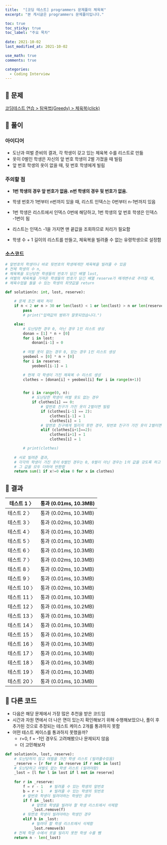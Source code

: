 ```yaml
---
title:  "[코딩 테스트] programmers 문제풀이 체육복"
excerpt: "본 게시글은 programmers 문제풀이입니다."

toc: true
toc_sticky: true
toc_label: "주요 목차"
 
date: 2021-10-02
last_modified_at: 2021-10-02

use_math: true
comments: true

categories:
  - Coding Interview
---
```


## 🚀 문제
[코딩테스트 연습 > 탐욕법(Greedy) > 체육복(click)](https://programmers.co.kr/learn/courses/30/lessons/42862?language=python3)



## 📌 풀이

### 아이디어

- 도난과 여벌 준비의 결과, 각 학생이 갖고 있는 체육복 수를 리스트로 만듦
- 옷이 0벌인 학생은 자신의 앞 번호 학생이 2벌 가졌을 때 빌림
- 앞 번호 학생의 옷이 없을 때, 뒷 번호 학생에게 빌림

### 주의할 점

- **1번 학생의 경우 앞 번호가 없음. n번 학생의 경우 뒷 번호가 없음.**

- 학생 번호가 1번부터 n번까지 있을 때, 리스트 인덱스는 0번부터 n-1번까지 있음
- 1번 학생은 리스트에서 인덱스 0번에 해당하고, 1번 학생의 앞 번호 학생은 인덱스 -1번이 됨
- 리스트는 인덱스 -1을 가지면 맨 끝값을 조회하므로 처리가 필요함
- 학생 수 + 1 길이의 리스트를 만들고, 체육복을 빌려줄 수 없는 유령학생으로 설정함



### 소스코드

```python
# 앞번호의 학생이나 바로 뒷번호의 학생에게만 체육복을 빌려줄 수 있음
# 전체 학생의 수 n,
# 체육복을 도난당한 학생들의 번호가 담긴 배열 lost,
# 여벌의 체육복을 가져온 학생들의 번호가 담긴 배열 reserve가 매개변수로 주어질 때,
# 체육수업을 들을 수 있는 학생의 최댓값을 return

def solution(n: int, lost, reserve):
    
    # 문제 조건 예외 처리
    if n < 2 or n > 30 or len(lost) < 1 or len(lost) > n or len(reserve) < 1 or len(reserve) > n:
        pass
        # print("입력값의 범위가 잘못되었습니다.")

    else:
        # 도난당한 경우 0, 아닌 경우 1인 리스트 생성
        donan = [1] * n + [0]
        for i in lost:
            donan[i-1] = 0
            
        # 여벌 옷이 없는 경우 0, 있는 경우 1인 리스트 생성
        yeobeol = [0] * n + [0]
        for i in reserve:
            yeobeol[i-1] = 1

        # 현재 각 학생이 가진 체육복 수 리스트 생성
        clothes = [donan[i] + yeobeol[i] for i in range(n+1)]


        for i in range(0, n):
            # 도난당한 학생이 여벌 옷도 없는 경우
            if clothes[i] == 0:
                # 앞번호 친구가 가진 옷이 2벌이면 빌림
                if (clothes[i-1] == 2):
                    clothes[i-1] = 1
                    clothes[i] = 1
                # 앞번호 친구에게 빌리지 못한 경우, 뒷번호 친구가 가진 옷이 2벌이면 빌림
                elif (clothes[i+1]==2):
                    clothes[i+1] = 1
                    clothes[i] = 1

        # print(clothes)
    
    # 서로 빌려준 결과, 
    # 각각의 학생이 가진 옷이 0벌인 경우는 0, 0벌이 아닌 경우는 1의 값을 갖도록 하고
    # 그 값을 모두 더하여 반환함
    return sum(1 if x!=0 else 0 for x in clothes)
```



## 📌 결과

| 테스트 1 〉  | 통과 (0.01ms, 10.3MB) |
| ------------ | --------------------- |
| 테스트 2 〉  | 통과 (0.02ms, 10.3MB) |
| 테스트 3 〉  | 통과 (0.02ms, 10.3MB) |
| 테스트 4 〉  | 통과 (0.01ms, 10.3MB) |
| 테스트 5 〉  | 통과 (0.01ms, 10.3MB) |
| 테스트 6 〉  | 통과 (0.01ms, 10.3MB) |
| 테스트 7 〉  | 통과 (0.02ms, 10.3MB) |
| 테스트 8 〉  | 통과 (0.02ms, 10.3MB) |
| 테스트 9 〉  | 통과 (0.01ms, 10.3MB) |
| 테스트 10 〉 | 통과 (0.02ms, 10.3MB) |
| 테스트 11 〉 | 통과 (0.01ms, 10.3MB) |
| 테스트 12 〉 | 통과 (0.01ms, 10.2MB) |
| 테스트 13 〉 | 통과 (0.01ms, 10.3MB) |
| 테스트 14 〉 | 통과 (0.01ms, 10.3MB) |
| 테스트 15 〉 | 통과 (0.01ms, 10.2MB) |
| 테스트 16 〉 | 통과 (0.01ms, 10.3MB) |
| 테스트 17 〉 | 통과 (0.01ms, 10.3MB) |
| 테스트 18 〉 | 통과 (0.01ms, 10.3MB) |
| 테스트 19 〉 | 통과 (0.01ms, 10.3MB) |
| 테스트 20 〉 | 통과 (0.01ms, 10.3MB) |





## 🐥 다른 코드

- 다음은 해당 문제에서 가장 많은 추천을 받은 코드임
- 시간과 자원 면에서 더 나은 면이 있는지 확인해보기 위해 수행해보았으나, 
  풀이 후 추가된 것으로 추정되는 테스트 케이스 2개를 통과하지 못함
- 어떤 테스트 케이스를 통과하지 못했을까? 
  - r=0, f = -1인 경우도 고려해봤으나 문제되지 않음
  - 더 고민해보자

```python
def solution(n, lost, reserve):
    # 도난당하지 않고 여벌을 가진 학생 리스트 (빌려줄수있음)
    _reserve = [r for r in reserve if r not in lost]
    # 도난당하고 여벌도 없는 학생 리스트 (빌려야함)
    _lost = [l for l in lost if l not in reserve]
    
    for r in _reserve:
        f = r - 1	# 빌려줄 수 있는 학생의 앞번호
        b = r + 1	# 빌려줄 수 있는 학생의 뒷번호
        # 앞번호 학생이 빌려야하는 학생인 경우
        if f in _lost:
            # 앞번호 학생을 빌려야 할 학생 리스트에서 삭제함 
            _lost.remove(f)
        # 뒷번호 학생이 빌려야하는 학생인 경우
        elif b in _lost:
            # 빌려야 할 학생 리스트에서 삭제함
            _lost.remove(b)
    # 전체 학생 수에서 옷을 빌리지 못한 학생 수를 뺌
    return n - len(_lost)
```













